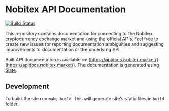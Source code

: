 # Nobitex API Documentation
[![Build Status](https://travis-ci.com/nobitex/docs-api.svg?branch=master)](https://travis-ci.com/nobitex/docs-api)

This repository contains documentation for connecting to the Nobitex cryptocurrency exchange market and using the
official APIs. Feel free to create new issues for reporting documentation ambiguities and suggesting
improvements to documentation or the underlying API.

Built API documentation is available on [https://apidocs.nobitex.market/](https://apidocs.nobitex.market/).
The documentation is generated using [Slate](https://github.com/lord/slate).

## Development
To build the site run `make build`. This will generate site's static files in `build` folder.
